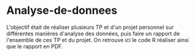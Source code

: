 # Analyse-de-donnees

L'objectif était de réaliser plusieurs TP et d'un projet personnel sur différentes manières d'analyse des données, puis faire un rapport de l'ensemble de ces TP et du projet. 
On retrouve ici le code R réaliser ainsi que le rapport en PDF.
